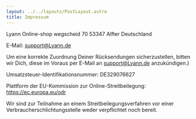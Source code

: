 ```yaml
---
layout: ../../layouts/PostLayout.astro
title: Impressum
---
```


Lyann Online-shop
wegscheid 70
53347 Alfter
Deutschland

E-Mail: support@Lyann.de

Um eine korrekte Zuordnung Deiner Rücksendungen sicherzustellen, bitten wir Dich, diese im Voraus per E-Mail an support@Lyann.de anzukündigen.)

Umsatzsteuer-Identifikationsnummer: DE329076627

Plattform der EU-Kommission zur Online-Streitbeilegung: https://ec.europa.eu/odr

Wir sind zur Teilnahme an einem Streitbeilegungsverfahren vor einer Verbraucherschlichtungsstelle weder verpflichtet noch bereit.

